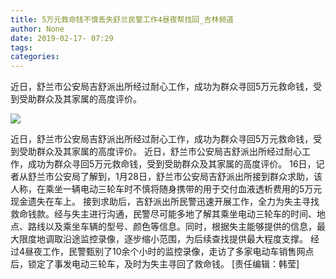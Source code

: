 ```yaml
---
title: 5万元救命钱不慎丢失舒兰民警工作4昼夜帮找回_吉林频道
author: None
date: 2019-02-17- 07:29
tags: 
categories: 
---
```

近日，舒兰市公安局吉舒派出所经过耐心工作，成功为群众寻回5万元救命钱，受到受助群众及其家属的高度评价。
<!-- more -->
                
<img align="center" border="0" src="http://p2.ifengimg.com/a/2016/0810/204c433878d5cf9size1_w16_h16.png" />
                
            
 近日，舒兰市公安局吉舒派出所经过耐心工作，成功为群众寻回5万元救命钱，受到受助群众及其家属的高度评价。
近日，舒兰市公安局吉舒派出所经过耐心工作，成功为群众寻回5万元救命钱，受到受助群众及其家属的高度评价。
16日，记者从舒兰市公安局了解到，1月28日，舒兰市公安局吉舒派出所接到群众求助，该人称，在乘坐一辆电动三轮车时不慎将随身携带的用于交付血液透析费用的5万元现金遗失在车上。
接到求助后，吉舒派出所民警迅速开展工作，全力为失主寻找救命钱款。经与失主进行沟通，民警尽可能多地了解其乘坐电动三轮车的时间、地点、路线以及乘坐车辆的型号、颜色等信息。同时，根据失主能够提供的信息，最大限度地调取沿途监控录像，逐步缩小范围，为后续查找提供最大程度支撑。
经过4昼夜工作，民警甄别了10余个小时的监控录像，走访了多家电动车销售网点后，锁定了事发电动三轮车，及时为失主寻回了救命钱。
[责任编辑：韩莹]
            
